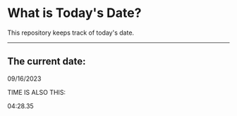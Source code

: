 # What is Today's Date?
This repository keeps track of today's date.
* * *
 
## The current date:  
 09/16/2023 
  
  
 TIME IS ALSO THIS: 
  
 04:28.35 
  
  
